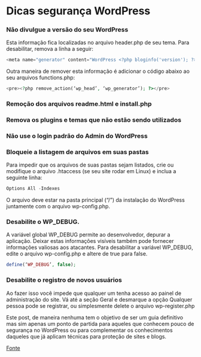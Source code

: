 # Dicas segurança WordPress


### Não divulgue a versão do seu WordPress

Esta informação fica localizadas no arquivo header.php de seu tema. Para desabilitar, remova a linha a seguir:

```php
<meta name="generator" content="WordPress <?php bloginfo('version'); ?>" />
```

Outra maneira de remover esta informação é adicionar o código abaixo ao seu arquivos functions.php:

```php
<pre><?php remove_action(‘wp_head’, ‘wp_generator’); ?></pre>
```

### Remoção dos arquivos readme.html e install.php

### Remova os plugins e temas que não estão sendo utilizados

### Não use o login padrão do Admin do WordPress

### Bloqueie a listagem de arquivos em suas pastas

Para impedir que os arquivos de suas pastas sejam listados, crie ou modifique o arquivo .htaccess (se seu site rodar em Linux) e inclua a seguinte linha:

```php
Options All -Indexes
```

O arquivo deve estar na pasta principal (“/”) da instalação do WordPress juntamente com o arquivo wp-config.php.

### Desabilite o WP_DEBUG.

A variável global WP\_DEBUG permite ao desenvolvedor, depurar a aplicação. Deixar estas informações visíveis também pode fornecer informações valiosas aos atacantes. Para desabilitar a variável WP\_DEBUG, edite o arquivo wp-config.php e altere de true para false.

```php
define(‘WP_DEBUG’, false);
```

### Desabilite o registro de novos usuários

Ao fazer isso você impede que qualquer um tenha acesso ao painel de administração do site. Vá até a seção Geral e desmarque a opção Qualquer pessoa pode se registrar, ou simplesmente delete o arquivo wp-register.php

Este post, de maneira nenhuma tem o objetivo de ser um guia definitivo mas sim apenas um ponto de partida para aqueles que conhecem pouco de segurança no WordPress ou para complementar os conhecimentos daqueles que já aplicam técnicas para proteção de sites e blogs.

[Fonte](http://www.pcredesecia.com.br/2013/11/32-dicas-de-seguranca-para-wordpress.html)
